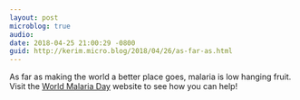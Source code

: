 ```yaml
---
layout: post
microblog: true
audio: 
date: 2018-04-25 21:00:29 -0800
guid: http://kerim.micro.blog/2018/04/26/as-far-as.html
---
```

As far as making the world a better place goes, malaria is low hanging fruit. Visit the [World Malaria Day](https://www.worldmalariaday2018.org/) website to see how you can help!
